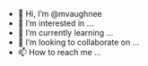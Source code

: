 - 👋 Hi, I’m @mvaughnee
- 👀 I’m interested in ...
- 🌱 I’m currently learning ...
- 💞️ I’m looking to collaborate on ...
- 📫 How to reach me ...

<!---
mvaughnee/mvaughnee is a ✨ special ✨ repository because its `README.md` (this file) appears on your GitHub profile.
You can click the Preview link to take a look at your changes.
--->
